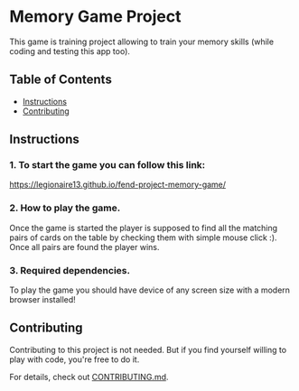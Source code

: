 # Memory Game Project
This game is training project allowing to train your memory skills (while coding and testing this app too).

## Table of Contents

* [Instructions](#instructions)
* [Contributing](#contributing)

## Instructions
### 1. To start the game you can follow this link:
https://legionaire13.github.io/fend-project-memory-game/

### 2. How to play the game.
Once the game is started the player is supposed to find all the matching pairs of cards on the table by checking them with simple mouse click :).
Once all pairs are found the player wins.

### 3. Required dependencies.
To play the game you should have device of any screen size with a modern browser installed!

## Contributing

Contributing to this project is not needed. But if you find yourself willing to play with code, you're free to do it.

For details, check out [CONTRIBUTING.md](CONTRIBUTING.md).
